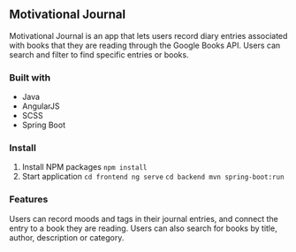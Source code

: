 ## Motivational Journal

Motivational Journal is an app that lets users record diary entries associated with books that they are reading through the Google Books API. Users can search and filter to find specific entries or books.

### Built with

- Java
- AngularJS
- SCSS
- Spring Boot

### Install

1. Install NPM packages
   `npm install`
2. Start application
   `cd frontend
ng serve`
   `cd backend
mvn spring-boot:run`

### Features

Users can record moods and tags in their journal entries, and connect the entry to a book they are reading. Users can also search for books by title, author, description or category.
